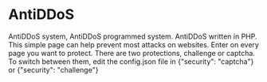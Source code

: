 # AntiDDoS
AntiDDoS system, AntiDDoS programmed system. AntiDDoS written in PHP.
This simple page can help prevent most attacks on websites. 
Enter <?php include ('antiddos.php'); ?> on every page you want to protect. 
There are two protections, challenge or captcha. 
To switch between them, edit the config.json file in {"security": "captcha"} or {"security": "challenge"}
